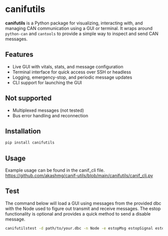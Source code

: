 # canifutils

**canifutils** is a Python package for visualizing, interacting with, and managing CAN communication using a GUI or terminal. It wraps around `python-can` and `cantools` to provide a simple way to inspect and send CAN messages.

## Features
- Live GUI with vitals, stats, and message configuration
- Terminal interface for quick access over SSH or headless
- Logging, emergency-stop, and periodic message updates
- CLI support for launching the GUI

## Not supported
- Multiplexed messages (not tested)
- Bus error handling and reconnection

## Installation

```bash
pip install canifutils
```

## Usage

Example usage can be found in the canif_cli file.
https://github.com/akashmg/canif-utils/blob/main/canifutils/canif_cli.py

## Test

The command below will load a GUI using messages from the provided dbc with the Node
used to figure out transmit and receive messages.
The estop functionality is optional and provides a quick method to send a disable
message.

```bash
canifutilstest -d path/to/your.dbc -n Node -e estopMsg estopSignal estopValue
```

